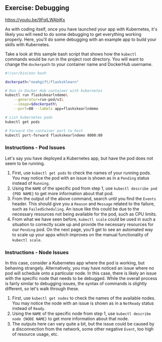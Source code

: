 ## Exercise: Debugging

https://youtu.be/9FqlLWAbjKs

As with coding itself, once you have launched your app with Kubernetes, it's likely you will need to do some debugging to get everything working properly. Here, you'll do some debugging with an example app to build your skills with Kubernetes.

Take a look at this sample bash script that shows how the `kubectl` commands would be run in the project root directory. You will want to change the `dockerpath` to your container name and DockerHub username.
    
```bash 
#!/usr/bin/env bash

dockerpath="noahgift/flasksklearn"

# Run in Docker Hub container with kubernetes
kubectl run flaskskearlndemo\
    --generator=run-pod/v1\
    --image=$dockerpath\
    --port=80 --labels app=flaskskearlndemo

# List kubernetes pods
kubectl get pods

# Forward the container port to host
kubectl port-forward flaskskearlndemo 8000:80
```

### Instructions - Pod Issues

Let's say you have deployed a Kubernetes app, but have the pod does not seem to be running.

1. First, use `kubectl get pods` to check the names of your running pods. You may notice the pod with an issue is shown as in a `Pending` status instead of `Running`.
2. Using the `NAME` of the specific pod from step 1, use `kubectl describe pod {POD NAME}` to get more information about that pod.
3. From the output of the above command, search until you find the `Events` header. This should give you a `Reason` and `Message` related to the failure, such as `FailedScheduling`. An issue like this could be due to the necessary resources not being available for the pod, such as CPU limits.
4. From what we have seen before, `kubectl scale` could be used in such a situation to correctly scale up and provide the necessary resources for our `Pending` pod. On the next page, you'll get to see an automated way to scale up your apps which improves on the manual functionality of `kubectl scale`.

### Instructions - Node Issues

In this case, consider a Kubernetes app where the pod is working, but behaving strangely. Alternatively, you may have noticed an issue where no pod will schedule onto a particular node. In this case, there is likely an issue with the specific node that needs to be debugged. While the overall process is fairly similar to debugging issues, the syntax of commands is slightly different, so let's walk through these.

1. First, use `kubectl get nodes` to check the names of the available nodes. You may notice the node with an issue is shown as in a `NotReady` status instead of `Ready`.
2. Using the `NAME` of the specific node from step 1, use `kubectl describe node {NODE NAME}` to get more information about that node.
3. The outputs here can vary quite a bit, but the issue could be caused by a disconnection from the network, some other negative `Event`, too high of resource usage, etc.